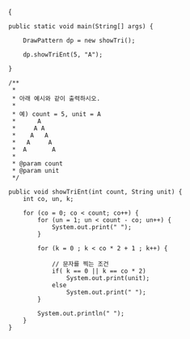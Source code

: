 {

	public static void main(String[] args) {
		
		DrawPattern dp = new showTri();
		
		dp.showTriEnt(5, "A");

	}

	/**
	 *
	 * 아래 예시와 같이 출력하시오.
	 * 
	 * 예) count = 5, unit = A
	 *      A
	 *     A A
	 *    A   A
	 *   A     A
	 *  A       A
	 * 
	 * @param count
	 * @param unit
	 */
	
	public void showTriEnt(int count, String unit) {
		int co, un, k;
		
		for (co = 0; co < count; co++) {
		    for (un = 1; un < count - co; un++) {
		        System.out.print(" ");
		    }
		    
		    for (k = 0 ; k < co * 2 + 1 ; k++) {
		    	
		    	// 문자를 찍는 조건
		    	if( k == 0 || k == co * 2)
		    		System.out.print(unit);
		    	else
		    		System.out.print(" ");
		    }
		    
		    System.out.println(" ");
		}
	}
	
